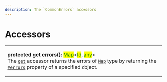 ```yaml
---
description: The `CommonErrors` accessors
---
```


# Accessors

|                                                                                                                                                                                                                                                                                                                                                                                                                                                                                                                                                                                                                                 |
| ------------------------------------------------------------------------------------------------------------------------------------------------------------------------------------------------------------------------------------------------------------------------------------------------------------------------------------------------------------------------------------------------------------------------------------------------------------------------------------------------------------------------------------------------------------------------------------------------------------------------------- |
| <p><strong>protected get</strong> <a href="get-errors.md"><strong>errors()</strong></a><strong>:</strong> <mark style="color:green;">Map</mark>&#x3C;<mark style="color:green;">Id</mark>, <mark style="color:green;">any</mark>><br>The <a href="https://developer.mozilla.org/en-US/docs/Web/JavaScript/Reference/Functions/get"><code>get</code></a> accessor returns the errors of <a href="https://developer.mozilla.org/en-US/docs/Web/JavaScript/Reference/Global_Objects/Map"><code>Map</code></a> type by returning the <a href="../properties/errors.md"><code>#errors</code></a> property of a specified object.</p> |
